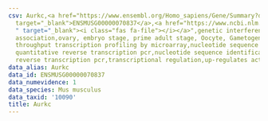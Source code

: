 ```yaml
---
csv: Aurkc,<a href="https://www.ensembl.org/Homo_sapiens/Gene/Summary?db=core;g=ENSMUSG00000070837"
  target="_blank">ENSMUSG00000070837</a>,<a href="https://www.ncbi.nlm.nih.gov/pubmed/21690297
  " target="_blank"><i class="fas fa-file"></i></a>",genetic interference,functional
  association,ovary, embryo stage, prime adult stage, Oocyte, Gametogenesis, high
  throughput transcription profiling by microarray,nucleotide sequence identification,
  quantitative reverse transcription pcr,nucleotide sequence identification, quantitative
  reverse transcription pcr,transcriptional regulation,up-regulates activity
data_alias: Aurkc
data_id: ENSMUSG00000070837
data_numevidence: 1
data_species: Mus musculus
data_taxid: '10090'
title: Aurkc
---
```

